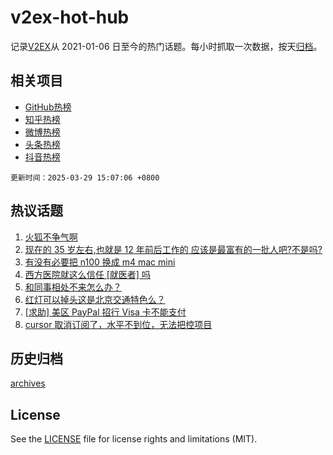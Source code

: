 # v2ex-hot-hub

 记录[V2EX](https://www.v2ex.com/)从 2021-01-06 日至今的热门话题。每小时抓取一次数据，按天[归档](archives)。
 
 ## 相关项目

- [GitHub热榜](https://github.com/it985/github-hot-hub)
- [知乎热榜](https://github.com/it985/zhihu-hot-hub)
- [微博热榜](https://github.com/it985/weibo-hot-hub)
- [头条热榜](https://github.com/it985/toutiao-hot-hub)
- [抖音热榜](https://github.com/it985/douyin-hot-hub)


 `更新时间：2025-03-29 15:07:06 +0800`

## 热议话题

1. [火狐不争气啊](https://www.v2ex.com/t/1121796)
1. [现在的 35 岁左右,也就是 12 年前后工作的 应该是最富有的一批人吧?不是吗?](https://www.v2ex.com/t/1121831)
1. [有没有必要把 n100 换成 m4 mac mini](https://www.v2ex.com/t/1121811)
1. [西方医院就这么信任 [就医者] 吗](https://www.v2ex.com/t/1121782)
1. [和同事相处不来怎么办？](https://www.v2ex.com/t/1121809)
1. [红灯可以掉头这是北京交通特色么？](https://www.v2ex.com/t/1121902)
1. [[求助] 美区 PayPal 招行 Visa 卡不能支付](https://www.v2ex.com/t/1121918)
1. [cursor 取消订阅了，水平不到位，无法把控项目](https://www.v2ex.com/t/1121897)

## 历史归档

[archives](archives)

## License

See the [LICENSE](LICENSE) file for license rights and limitations (MIT).
